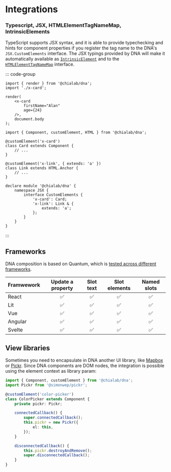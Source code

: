 # Integrations

### Typescript, JSX, HTMLElementTagNameMap, IntrinsicElements

TypeScript supports JSX syntax, and it is able to provide typechecking and hints for component properties if you register the tag name to the DNA's `JSX.CustomElements` interface. The JSX typings provided by DNA will make it automatically available as [`IntrinsicElement`](https://www.typescriptlang.org/docs/handbook/jsx.html#intrinsic-elements) and to the [`HTMLElementTagNameMap`](https://www.typescriptlang.org/docs/handbook/dom-manipulation.html#documentcreateelement) interface.

::: code-group

```tsx [app.tsx]
import { render } from '@chialab/dna';
import './x-card';

render(
    <x-card
        firstName="Alan"
        age={24}
    />,
    document.body
);
```

```tsx [x-card.tsx]
import { Component, customElement, HTML } from '@chialab/dna';

@customElement('x-card')
class Card extends Component {
    // ...
}

@customElement('x-link', { extends: 'a' })
class Link extends HTML.Anchor {
    // ...
}

declare module '@chialab/dna' {
    namespace JSX {
        interface CustomElements {
            'x-card': Card;
            'x-link': Link & {
                extends: 'a';
            };
        }
    }
}
```

:::

## Frameworks

DNA composition is based on Quantum, which is [tested across different frameworks](https://github.com/chialab/quantum/tree/main/tests).

| Framwework | Update a property | Slot text | Slot elements | Named slots |
| ---------- | :---------------: | :-------: | :-----------: | :---------: |
| React      |        ✅         |    ✅     |      ✅       |     ✅      |
| Lit        |        ✅         |    ✅     |      ✅       |     ✅      |
| Vue        |        ✅         |    ✅     |      ✅       |     ✅      |
| Angular    |        ✅         |    ✅     |      ✅       |     ✅      |
| Svelte     |        ✅         |    ✅     |      ✅       |     ✅      |

## View libraries

Sometimes you need to encapsulate in DNA another UI library, like [Mapbox](https://github.com/mapbox/mapbox-gl-js) or [Pickr](https://github.com/Simonwep/pickr). Since DNA components are DOM nodes, the integration is possible using the element context as library param:

```ts
import { Component, customElement } from '@chialab/dna';
import Pickr from '@simonwep/pickr';

@customElement('color-picker')
class ColorPicker extends Component {
    private pickr: Pickr;

    connectedCallback() {
        super.connectedCallback();
        this.pickr = new Pickr({
            el: this,
        });
    }

    disconnectedCallback() {
        this.pickr.destroyAndRemove();
        super.disconnectedCallback();
    }
}
```
